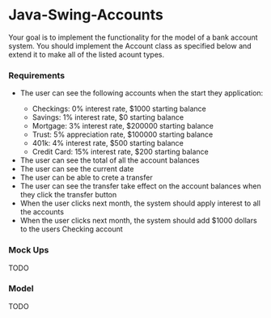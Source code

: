 <h1>Java-Swing-Accounts</h1>

Your goal is to implement the functionality for the model of a bank account system. You should implement the Account class as specified below and extend it to make all of the listed acount types. 

<h3>Requirements</h3>
<ul>
  <li>The user can see the following accounts when the start they application:</li>
  <ul>
    <li>Checkings: 0% interest rate, $1000 starting balance</li>
    <li>Savings: 1% interest rate, $0 starting balance</li>
    <li>Mortgage: 3% interest rate, $200000 starting balance</li>
    <li>Trust: 5% appreciation rate, $100000 starting balance</li>
    <li>401k: 4% interest rate, $500 starting balance</li>
    <li>Credit Card: 15% interest rate, $200 starting balance</li>
  </ul>
  <li>The user can see the total of all the account balances</li>
  <li>The user can see the current date</li>
  <li>The user can be able to crete a transfer</li>
  <li>The user can see the transfer take effect on the account balances when they click the transfer button</li> 
  <li>When the user clicks next month, the system should apply interest to all the accounts</li>
  <li>When the user clicks next month, the system should add $1000 dollars to the users Checking account</li>
</ul>
<h3>Mock Ups</h3>
TODO
<h3>Model</h3>
TODO
